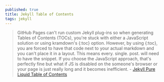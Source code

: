 ```yaml
---
published: true
title: Jekyll Table of Contents
tags: jekyll
---
```

 > GitHub Pages can't run custom Jekyll plug-ins so when generating Tables of Contents (TOCs), you're stuck with either a JavaScript solution or using kramdown's {:toc} option. However, by using {:toc}, you are forced to have that code next to your actual markdown and you can't place it in a layout. This means every. single. post. will need to have the snippet. If you choose the JavaScript approach, that's perfectly fine but what if JS is disabled on the someone's browser or your page is just really long and it becomes inefficient. - [Jekyll Pure Liquid Table of Contents](https://github.com/jossets/jekyll-toc)
